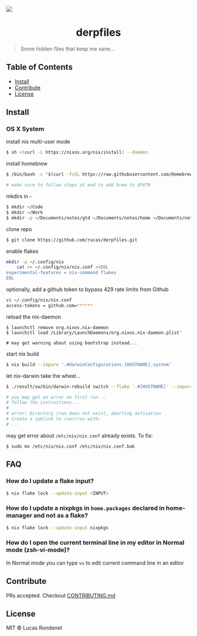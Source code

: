 <img src="artwork/thor.gif" align="center" />

<h1 align="center">derpfiles</h1>

> Some hidden files that keep me sane...

## Table of Contents

- [Install](#install)
- [Contribute](#contribute)
- [License](#license)

## Install

### OS X System

install nix multi-user mode

```sh
$ sh <(curl -L https://nixos.org/nix/install) --daemon
```

install homebrew

```sh
$ /bin/bash -c "$(curl -fsSL https://raw.githubusercontent.com/Homebrew/install/HEAD/install.sh)"

# make sure to follow steps at end to add brew to $PATH
```

mkdirs in `~`

```sh
$ mkdir ~/Code
$ mkdir ~/Work
$ mkdir -p ~/Documents/notes/gtd ~/Documents/notes/home ~/Documents/notes/work
```

clone repo

```sh
$ git clone https://github.com/rucas/derpfiles.git
```

enable flakes

```sh
mkdir -p ~/.config/nix
    cat >> ~/.config/nix/nix.conf <<EOL
experimental-features = nix-command flakes
EOL
```

optionally, add a github token to bypass 429 rate limits from Github

```sh
vi ~/.config/nix/nix.conf
access-tokens = github.com=******
```

reload the nix-daemon

```
$ launchctl remove org.nixos.nix-daemon
$ launchctl load /Library/LaunchDaemons/org.nixos.nix-daemon.plist'

# may get warning about using bootstrap instead...
```

start nix build

```sh
$ nix build --impure '.#darwinConfigurations.[HOSTNAME].system'
```

let nix-darwin take the wheel...

```sh
$ ./result/sw/bin/darwin-rebuild switch --flake '.#[HOSTNAME]' --impure

# you may get an error on first run...
# follow the instructions...
#
# error: Directory /run does not exist, aborting activation
# Create a symlink to /var/run with:
# ...
```

may get error about `/etc/nix/nix.conf` already exists. To fix:

```
$ sudo mv /etc/nix/nix.conf /etc/nix/nix.conf.bak
```

## FAQ

### How do I update a flake input?

```sh
$ nix flake lock --update-input <INPUT>
```

### How do I update a nixpkgs in `home.packages` declared in home-manager and not as a flake?

```sh
$ nix flake lock --update-input nixpkgs
```

### How do I open the current terminal line in my editor in Normal mode (zsh-vi-mode)?

In Normal mode you can type `vv` to edit current command line in an editor 

## Contribute

PRs accepted. Checkout [CONTRIBUTING.md](CONTRIBUTING.md)

## License

MIT © Lucas Rondenet
